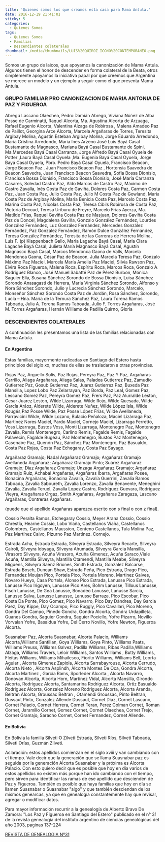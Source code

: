 ```yaml
---
title: 'Quienes somos los que creamos esta casa para Mama Antula.'
date: 2016-12-19 21:41:01
sticky: 5
categories:
  - Quienes Somos
tags:
  - Quienes Somos
  - Familias
  - Descendientes colaterales
thumbnail: /media/thumbnails/LUIS%20QUIROZ_ICONO%20CONTEMPORANEO.png
---
```


Somos un grupo de laicos, que apoyamos la canonización de Mama Antula. Algunos tienen el honor de descender en forma colateral de la Beata, otros simplemente apoyamos la iniciativa papal por que creemos que Argentina se merece un modelo y un ejemplo a seguir como el que presenta Mama Antula.

### GRUPO FAMILIAR PRO CANONIZACION DE MARIA ANTONIA DE PAZ Y FIGUEROA

Abregú Lascano Olaechea,  Pedro Damián
Abregú,  Viviana Núñez de
Alba Posse de Carminatti, Raquel
Alcorta,  Ma. Agustina
Alcorta de Arzuaga, Rafael Eugenio
Alcorta, Valentina
Alzaga de Robirosa , Malena
Amadeo Paz de Paillot, Georgina
Arce  Alcorta, Marcela
Argañaras de Torres, Teresita
Argibay Molina, Agustín Esteban
Argibay Molina, Jorge Eduardo
Arredondo, Maria Cristina
Arredondo, Maria Ines
Arzeno José Luis
Bayá Casal Bustamante de Magnasco, Mariana
Bayá Casal Bustamante de Spini, Ma.Mercedes
Bayá Casal Carranza, Jorge Alfredo
Bayá Casal Oyuela de Potter ,Laura
Bayá Casal Oyuela ,Ma. Eugenia
Bayá Casal Oyuela, Jorge
Bayá Casal Oyuela, Pbro. Pedro
Bayá Casal Oyuela, Francisco
Beacon,  Jorge
Beacon Paz , Juan Francisco
Beacon Paz , Hortensia Saavedra de
Beacon Saavedra, Juan Francisco
Beacon Saavedra, Sofia
Bossa Dionísio, Francisca
Bossa Dionísio, Francisco
Bossa Dionísio, José María
Carranza Casares, Soledad
Castro Paz, Aldo Marcos de
Castro Paz, Máximo de
Castro Zavalía, Inés
Costa Paz de Gaviña, Dolores
Costa Paz, Carmen
Costa Paz, Juan
Costa Paz, Julio
Costa Paz, Julio M
Costa Paz de Gowland, María
Costa Paz de Argibay Molina, Maria Benicia
Costa Paz, Marcelo
Costa Paz, Marina
Costa Paz, Nicolas
Costa Paz, Teresa  Cibils Robirosa de
Costa Paz, Victoria
Decoud, Teresa Uriburu de
Freyre, Marcelo
Frias Ayerza, Ma. Matilde
Frías,  Raquel
Gaviña Costa Paz de Masjuan, Dolores
Gaviña Costa Paz de Doncel, Magdalena
Gaviña, Gonzalo
González Fernández, Lourdes
González Fernández, Luz
González Fernández, Mercedes
González Fernández, Paz
González Fernández, Ramón Dulce
González Fernández, Teresa
González Fernández, Teresita de las Carreras de
Herrera  Molina, Luis F. (p)
Klappenbach Gallo, Maria
Lagache Bayá Casal, Maria Clara
Lagache Bayá Casal, Julieta María
Magnasco  Bayá Casal, Agustín
Magnasco Bayá Casal, Marcos
Mendonca Gaona de Valls, Marcela
Mendonca Gaona, César
Paz de Beacon, Julia Marcela Teresa
Paz, Gonzalo Máximo
Paz  Maciel, Marcela María Amelia
Paz Maciel, Silvia
Rawson Paz, Elvira
Roca Figueroa, Malena
Roca, Espíritu
Roca, Marcos
Roca, Gonzalo A.
Rodriguez Blanco, José Manuel
Sabatté Paz de Pérez Burbon, Mónica
Saguier Elía, Susana
Sánchez Sorondo de Bossa Dionisio, Luisa
Sánchez Sorondo Anasagasti de Herrera, Maria Virginia
Sánchez Sorondo, Alfonso y Nora
Sánchez Sorondo, Julio y Lucrecia
Sánchez Sorondo, Marcelo, Monseñor
Sánchez Sorondo Costa Paz de Jordán, Rosa
Sánchez, Sorondo, Lucía – Hna. María de la Ternura
Sánchez Paz, Laura
Torena Ramos Taboada, Julia A.
Torena Ramos Taboada, Julio F.
Torres Argañaras, José M.
Torres Argañaras, Hernán
Williams de Padilla Quirno, Gloria

### DESCENDIENTES COLATERALES

A continuación les presentamos una lista de las familias relacionadas con Mama Antula.

#### En Argentina

Estas familias, mayormente  radicadas en Santiago del Estero hasta principios del siglo xx, muchas de ellas se trasladaron a otras provincias.

Rojas Paz, Arguello Solís, Paz Rojas, Pereyra Paz, Paz Y Paz, Argañaras Carrillo, Aliaga Argañaras, Aliaga Salas, Paladea Gutierrez Paz, Zamudio Gutierrez Paz, Gosub Gutierrez Paz, Juarez Gutierrez Paz, Buxeda Paz Mansilla, Lopez Lobo Paz Zelarrayan, Paz Borda, Paz Leal, Gomez Paz, Lescano Gomez Paz, Pereyra Gomez Paz, Frers Paz, Paz Alurralde Leston, Cesar Juarez Leston, Wilde Lizarraga, Wilde Rojo, Wilde Quesada, Wilde García Aráoz, Alderete Wilde, Alderete Nuñez, Wilde López Isla, Wilde Rougés,Paz Posse Wilde, Paz Posse López Frías, Wilde Avellaneda, Parravicini Wilde, Wilde Lozano, Bulacio Peñaloza, Maciel Lizárraga Paz, Martinez Nores Maciel, Pardo Maciel, Cornejo Maciel, Lizarraga Ferretto, Voss Lizarraga, Bustos Voss, Monti Lizarraga, Montenegro Paz, Montenegro Zavalía, Remis Montenegro, Carlino Remis, Fagalde Remis, Fagalde Palavecin, Fagalde Bugeau, Paz Montenegro, Bustos Paz Montenegro, Casenabe Paz, Quenón Paz, Sánchez Paz Montenegro, Paz Basualdo, Costa Paz Rojas, Costa Paz Echegaray, Costa Paz Sayago.

Argañaraz Gramajo; Nadal Argañaraz Gramajo; Argañaraz Gramajo Avellaneda Argañaraz; Argañaraz Gramajo Pinto; Suárez Argañaraz Gramajo; Díaz Argañaraz Gramajo; Unzaga Argañaraz Gramajo; Argañaraz Gramajo Ruiz, Achabal Argañaras, Argañaras Ibarra, Argañaras Posee, Bonacina Argañaras, Bonacina Zavalía, Zavalía Guerrini, Zavalía Ramos Taboada, Zavalía Saboureth, Zavalía Lorenzo, Zavalía Benavente, Meneghini Zavalía, Zavalía Teruel, Zavalía Lopez Castro, Rodríguez Guevara, Rodríguez Vieyra, Aragañaras Orgaz, Smith Argañaras, Argañaras Zaragaza, Lascano Argañaras, Contreras Argañaras.

(puede que el apellido Argañaras aparezca escrito con s final o con z final).

Cossio Peralta Ramos, Etchegaray Cossio, Meyer Arana Cossio, Cossio Chrestía, Hearne Cossio, Lobo Viaña, Castellanos Viaña, Castellanos Colombres, Castellanos Maussion, Centeno Castellanos, Tula Molina Paz, Paz Martínez Calvo, Pizurno Paz Martínez. Cornejo.

Estrada Acha, Estrada Estrada, Silveyra Estrada, Silveyra Recarte,   Silveyra Cairoli, Silveyra Idoyaga, Silveyra Ahumada, Silveyra Garcia Mansilla, Virasoro Silveyra, Acuña Virasoro, Acuña Gimenez, Acuña Saraco,Viale Acuña, Mantilla Silveyra, Mantilla Otamendi, Mantilla Meabe, Silveyra Miguens, Silveyra Saenz Briones, Smith Estrada, Gonzalez Balcarse, Estrada Bosch, Duncan Shaw, Estrada Peña, Pico Estrada, Drago Pico, Fernandez Moujan Pico, Portela Pico, Portela Moreno, Martinez Galves, Novaro Hueyo, Casa Portela, Alonso Pico Estrada, Lanusse Pico Estrada, Lanusse Pico Irigoyen, Lanusse Pico Ares, Bohm Lanusse, Tillous Lanusse, Fisch Lanusse, De Gea Lanusse, Bonadeo Lanusse, Lanusse Sarcia, Lanusse Salva, Lanusse Lanusse, Lanusse Barraza, Pico Escobar, Pico Costa Da Ponte, Pico Gomez, Pico Navarro, Pico Day Dàndrea, Day Garcia Paez, Day Kippe, Day Ocampo, Pico Ruggly, Pico Cavallari, Pico Moreno, Gondra Del Campo, Pinedo Gondra, Gondra Alcorta, Gondra Urdapilleta, Guanes Gondra, Saguier Gondra, Saguier Pociello, Yofre Pizarro, Novillo Vorvalan Yofre, Basaldua Yofre, Del Cerro Novillo, Yofre Newton, Figueroa Alcorta.

Suasnabar Paz, Alcorta Suasnabar, Alcorta Palacio, Williams Alcorta,Williams Santillan, Goya Williams, Goya Pinto, Williams Paats,         Williams Preuss,  Williams Galvez,  Padilla Williams,  Ribas Padilla,Williams Alzaga,   Williams Travers, Leloir Williams, Santos Williams , Butty  Williams, Fleitas Williams,  Williams Mihailesco,  Fiorito Williams, Williams Bell, Lcorta Aguiar ,  Alcorta Gimenez Zapiola, Alcorta Sarrabayrouse,  Alcorta Cerrudo, Alcorta Nieto ,  Alcorta Asplindh, Alcorta Montes De Oca, Gondra Alcorta, Alcorta Martinez , García Rams, Sporleder Alcorta ,  Alcorta Navarro, Donovan Alcorta, Alcorta Horn,  Martinez Vidal, Alcorta Mansilla, Girondo Alcorta, Rodriguez Alcorta, Santamarina Rodriguez Alcorta, Ortiz Basualdo Rodriguez Alcorta, Gonzalez Moreno Rodriguez Alcorta, Alcorta Aranda, Beltran Alcorta, Groussac Beltran , Otamendi Groussac, Pinto Beltran, Dussaut Pinto, Gonzalez Allende Dussaut, Cornet Diaz, Cornet Lascano, Cornet Palacio, Cornet Herrera, Cornet Teran, Perez Colman Cornet, Roman Cornet, Jaramillo Cornet, Gomez Cornet, Cornet Olaechea,   Cornet Trejo, Cornet Gramajo, Saracho Cornet,  Cornet Fernandez,  Cornet Allende.

#### En Bolivia

En Bolivia la familia Silveti O Zilveti Estrada, Silveti Ríos, Silveti Taboada, Silveti Orías, Guzmán Zilveti.

Aclaración: estos apellidos comienzan en el siglo xviii y van cambiando con el tiempo. Vale decir que la generación que se llama Suasnabar paz es seguida por la generación Alcorta Suasnabar  y la próxima es Alcorta Palacio. Con esto quiero decir que es posible que hoy en día varios de estos apellidos no existen más porque han ido cambiando con el tiempo, pero sirven para identificar las ramas de ese apellido que descienden de Paz y Figueroa. También es posible que haya familias que hoy en día se llamen Suasnabar o Suasnabar "algo" y que también desciendan de los mismos genearcas, ya que en genealogía constantemente hay que revisar, agregar o modificar datos.

Para mayor información recurrir a la genealogía de Alberto Bravo De Zamora: "Los Paz y Figueroa en Santiago del Estero" publicado en el n° 31 de la revista genealogía del instituto argentino de ciencias genealógicas del año 2003,  paginas 137-224

[REVISTA DE GENEALOGIA Nº31](http://www.mamaantula.org/GENEALOGIA%20-%20REVISTA%20DEL%20INSTITUTO%20ARGENTINO%20DE%20CIENCIAS%20GENEALOGICAS%20NRO31.pdf)
